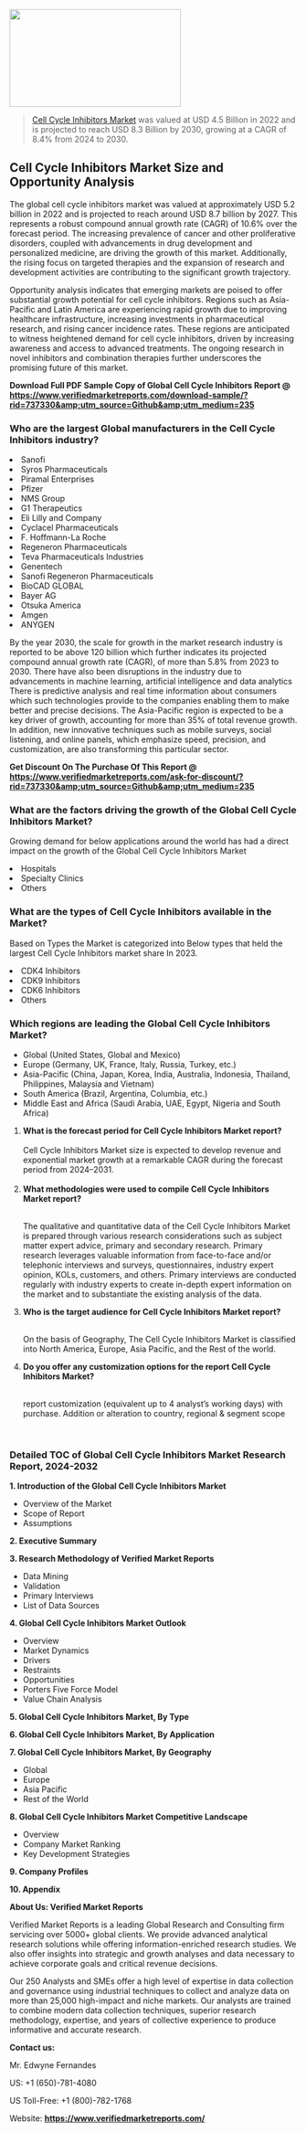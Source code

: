 <img src="https://ffe5etoiles.com/wp-content/uploads/2024/12/MST1-300x171.png" alt="" width="300" height="171" class="alignnone size-medium wp-image-20088" /><blockquote><p><p><a href="https://www.verifiedmarketreports.com/download-sample/?rid=737330&utm_source=Github&utm_medium=235" target="_blank">Cell Cycle Inhibitors Market</a> was valued at USD 4.5 Billion in 2022 and is projected to reach USD 8.3 Billion by 2030, growing at a CAGR of 8.4% from 2024 to 2030.</p></blockquote><p><h2>Cell Cycle Inhibitors Market Size and Opportunity Analysis</h2><p>The global cell cycle inhibitors market was valued at approximately USD 5.2 billion in 2022 and is projected to reach around USD 8.7 billion by 2027. This represents a robust compound annual growth rate (CAGR) of 10.6% over the forecast period. The increasing prevalence of cancer and other proliferative disorders, coupled with advancements in drug development and personalized medicine, are driving the growth of this market. Additionally, the rising focus on targeted therapies and the expansion of research and development activities are contributing to the significant growth trajectory.</p><p>Opportunity analysis indicates that emerging markets are poised to offer substantial growth potential for cell cycle inhibitors. Regions such as Asia-Pacific and Latin America are experiencing rapid growth due to improving healthcare infrastructure, increasing investments in pharmaceutical research, and rising cancer incidence rates. These regions are anticipated to witness heightened demand for cell cycle inhibitors, driven by increasing awareness and access to advanced treatments. The ongoing research in novel inhibitors and combination therapies further underscores the promising future of this market.</p></p><p class=""><strong>Download Full PDF Sample Copy of Global Cell Cycle Inhibitors Report @ <a href="https://www.verifiedmarketreports.com/download-sample/?rid=737330&amp;utm_source=Github&amp;utm_medium=235" target="_blank">https://www.verifiedmarketreports.com/download-sample/?rid=737330&amp;utm_source=Github&amp;utm_medium=235</a></strong></p><h3 id="" class="">Who are the largest Global manufacturers in the Cell Cycle Inhibitors industry?</h3><p><li>Sanofi</li><li> Syros Pharmaceuticals</li><li> Piramal Enterprises</li><li> Pfizer</li><li> NMS Group</li><li> G1 Therapeutics</li><li> Eli Lilly and Company</li><li> Cyclacel Pharmaceuticals</li><li> F. Hoffmann-La Roche</li><li> Regeneron Pharmaceuticals</li><li> Teva Pharmaceuticals Industries</li><li> Genentech</li><li> Sanofi Regeneron Pharmaceuticals</li><li> BioCAD GLOBAL</li><li> Bayer AG</li><li> Otsuka America</li><li> Amgen</li><li> ANYGEN</li></p><div class=""><div class="" dir="" data-message-author-role="" data-message-id="" data-message-model-slug=""><div class=""><div class=""><div class=""><div class="" dir="" data-message-author-role="" data-message-id="" data-message-model-slug=""><div class=""><div class=""><p>By the year 2030, the scale for growth in the market research industry is reported to be above 120 billion which further indicates its projected compound annual growth rate (CAGR), of more than 5.8% from 2023 to 2030. There have also been disruptions in the industry due to advancements in machine learning, artificial intelligence and data analytics There is predictive analysis and real time information about consumers which such technologies provide to the companies enabling them to make better and precise decisions. The Asia-Pacific region is expected to be a key driver of growth, accounting for more than 35% of total revenue growth. In addition, new innovative techniques such as mobile surveys, social listening, and online panels, which emphasize speed, precision, and customization, are also transforming this particular sector.</p><p><strong>Get Discount On The Purchase Of This Report @&nbsp; <a href="https://www.verifiedmarketreports.com/ask-for-discount/?rid=737330&amp;utm_source=Github&amp;utm_medium=235" target="_blank">https://www.verifiedmarketreports.com/ask-for-discount/?rid=737330&amp;utm_source=Github&amp;utm_medium=235</a></strong></p></div></div></div></div></div></div></div></div><h3 id="" class="">What are the factors driving the growth of the Global Cell Cycle Inhibitors Market?</h3><p id="" class="">Growing demand for below applications around the world has had a direct impact on the growth of the Global Cell Cycle Inhibitors Market</p><p id="" class=""><li>Hospitals</li><li> Specialty Clinics</li><li> Others</li></p><h3 id="" class="">What are the types of Cell Cycle Inhibitors available in the Market?</h3><p id="" class="">Based on Types the Market is categorized into Below types that held the largest Cell Cycle Inhibitors market share In 2023.</p><p id="" class=""><li>CDK4 Inhibitors</li><li> CDK9 Inhibitors</li><li> CDK6 Inhibitors</li><li> Others</li></p><h3 id="" class="">Which regions are leading the Global Cell Cycle Inhibitors Market?</h3><ul><li>Global (United States, Global and Mexico)</li><li>Europe (Germany, UK, France, Italy, Russia, Turkey, etc.)</li><li>Asia-Pacific (China, Japan, Korea, India, Australia, Indonesia, Thailand, Philippines, Malaysia and Vietnam)</li><li>South America (Brazil, Argentina, Columbia, etc.)</li><li>Middle East and Africa (Saudi Arabia, UAE, Egypt, Nigeria and South Africa)</li></ul><p><ol><li><strong>What is the forecast period for Cell Cycle Inhibitors Market report?<br /></strong><br /><span data-sheets-root="1" data-sheets-value="{&quot;1&quot;:2,&quot;2&quot;:&quot;XXXX size is expected to develop revenue and exponential market growth at a remarkable CAGR during the forecast period from 2024&ndash;2030.&quot;}" data-sheets-userformat="{&quot;2&quot;:12674,&quot;4&quot;:{&quot;1&quot;:2,&quot;2&quot;:16776960},&quot;10&quot;:2,&quot;11&quot;:0,&quot;15&quot;:&quot;Arial&quot;,&quot;16&quot;:12}">Cell Cycle Inhibitors Market size is expected to develop revenue and exponential market growth at a remarkable CAGR during the forecast period from 2024&ndash;2031.</span><br /><br /></li><li><strong>What methodologies were used to compile Cell Cycle Inhibitors Market report?<br /><br /></strong><p>The qualitative and quantitative data of the&nbsp;Cell Cycle Inhibitors Market is prepared through various research considerations such as subject matter expert advice, primary and secondary research. Primary research leverages valuable information from face-to-face and/or telephonic interviews and surveys, questionnaires, industry expert opinion, KOLs, customers, and others. Primary interviews are conducted regularly with industry experts to create in-depth expert information on the market and to substantiate the existing analysis of the data.&nbsp;</p></li><li><strong>Who is the target audience for Cell Cycle Inhibitors Market report?<br /><br /></strong><p>On the basis of Geography, The&nbsp;Cell Cycle Inhibitors Market is classified into North America, Europe, Asia Pacific, and the Rest of the world.</p></li><li><strong>Do you offer any customization options for the report Cell Cycle Inhibitors Market?<br /><br /></strong><p>report customization (equivalent up to 4 analyst&rsquo;s working days) with purchase. Addition or alteration to country, regional &amp; segment scope</p><p>&nbsp;</p></li></ol></p><h3 id="" class="">Detailed TOC of Global Cell Cycle Inhibitors Market Research Report, 2024-2032</h3><p id="" class=""><strong>1. Introduction of the Global Cell Cycle Inhibitors Market</strong></p><ul><li>Overview of the Market</li><li>Scope of Report</li><li>Assumptions</li></ul><p id="" class=""><strong>2. Executive Summary</strong></p><p id="" class=""><strong>3. Research Methodology of&nbsp;Verified Market Reports</strong></p><ul><li>Data Mining</li><li>Validation</li><li>Primary Interviews</li><li>List of Data Sources</li></ul><p id="" class=""><strong>4. Global Cell Cycle Inhibitors Market Outlook</strong></p><ul><li>Overview</li><li>Market Dynamics</li><li>Drivers</li><li>Restraints</li><li>Opportunities</li><li>Porters Five Force Model</li><li>Value Chain Analysis</li></ul><p id="" class=""><strong>5. Global Cell Cycle Inhibitors Market, By&nbsp;Type</strong></p><p id="" class=""><strong>6. Global Cell Cycle Inhibitors Market, By Application</strong></p><p id="" class=""><strong>7. Global Cell Cycle Inhibitors Market, By Geography</strong></p><ul><li>Global</li><li>Europe</li><li>Asia Pacific</li><li>Rest of the World</li></ul><p id="" class=""><strong>8. Global Cell Cycle Inhibitors Market Competitive Landscape</strong></p><ul><li>Overview</li><li>Company Market Ranking</li><li>Key Development Strategies</li></ul><p id="" class=""><strong>9. Company Profiles</strong></p><p id="" class=""><strong>10. Appendix</strong></p><p id="" class=""><strong>About Us: Verified Market Reports</strong></p><p id="" class="">Verified Market Reports is a leading Global Research and Consulting firm servicing over 5000+ global clients. We provide advanced analytical research solutions while offering information-enriched research studies. We also offer insights into strategic and growth analyses and data necessary to achieve corporate goals and critical revenue decisions.</p><p id="" class="">Our 250 Analysts and SMEs offer a high level of expertise in data collection and governance using industrial techniques to collect and analyze data on more than 25,000 high-impact and niche markets. Our analysts are trained to combine modern data collection techniques, superior research methodology, expertise, and years of collective experience to produce informative and accurate research.</p><p id="" class=""><strong>Contact us:</strong></p><p id="" class="">Mr. Edwyne Fernandes</p><p id="" class="">US: +1 (650)-781-4080</p><p id="" class="">US Toll-Free: +1 (800)-782-1768</p><p id="" class="">Website: <a target="" data-test-app-aware-link=""><strong>https://www.verifiedmarketreports.com/</strong></a></p>
